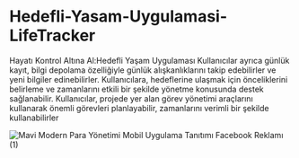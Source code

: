 # Hedefli-Yasam-Uygulamasi-LifeTracker
Hayatı Kontrol Altına Al:Hedefli Yaşam Uygulaması
Kullanıcılar ayrıca günlük kayıt, bilgi depolama özelliğiyle günlük alışkanlıklarını takip edebilirler ve yeni bilgiler edinebilirler. Kullanıcılara, hedeflerine ulaşmak için önceliklerini belirleme ve zamanlarını etkili bir şekilde yönetme konusunda destek sağlanabilir. Kullanıcılar, projede yer alan görev yönetimi araçlarını kullanarak önemli görevleri planlayabilir, zamanlarını verimli bir şekilde kullanabilirler

![Mavi Modern Para Yönetimi Mobil Uygulama Tanıtımı Facebook Reklamı (1)](https://github.com/muharremosmantopakkaya/Hedefli-Yasam-Uygulamasi-LifeTracker/assets/95377072/1b3d6703-c618-44a8-b986-8ce922b4b44b)

